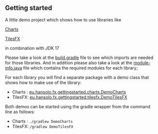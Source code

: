 ## Getting started

A little demo project which shows how to use libraries like

[Charts](https://github.com/HanSolo/charts/tree/jdk17)

[TilesFX](https://github.com/HanSolo/tilesfx/tree/jdk17)

in combination with JDK 17

Please take a look at the [build.gradle](https://github.com/HanSolo/gettingstarted/blob/main/build.gradle) file to see which imports are needed for
those libraries.
And in addition please also take a look at the [module-info.java](https://github.com/HanSolo/gettingstarted/blob/main/src/main/java/module-info.java) file which contains the
required modules for each library;

For each library you will find a separate package with a demo class that shows
how to make use of the library:
- Charts : [eu.hansolo.fx.gettingstarted.charts.DemoCharts](https://github.com/HanSolo/gettingstarted/blob/main/src/main/java/eu/hansolo/fx/gettingstarted/charts/DemoCharts.java)
- TilesFX: [eu.hansolo.fx.gettingstarted.tilesfx.DemoTilesFX](https://github.com/HanSolo/gettingstarted/blob/main/src/main/java/eu/hansolo/fx/gettingstarted/tilesfx/DemoTilesFX.java)

Both demos can be started using the gradle wrapper from the command line as follows:
- Charts : ```./gradlew DemoCharts```
- TilesFX: ```/gradlew DemoTilesFX```